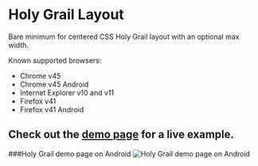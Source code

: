 # Holy Grail Layout
Bare minimum for centered CSS Holy Grail layout with an optional max width.

Known supported browsers:
  - Chrome v45
  - Chrome v45 Android
  - Internet Explorer v10 and v11
  - Firefox v41
  - Firefox v41 Android

## Check out the [demo page](http://unkelpehr.github.io/holygrail/) for a live example.

###Holy Grail demo page on Android
![Holy Grail demo page on Android](http://oi62.tinypic.com/5ey07a.jpg)

